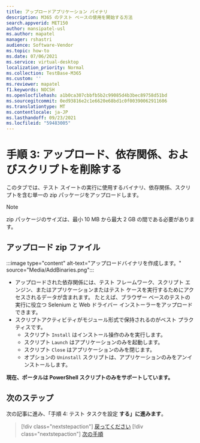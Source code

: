 ```yaml
---
title: アップロードアプリケーション バイナリ
description: M365 のテスト ベースの使用を開始する方法
search.appverid: MET150
author: mansipatel-usl
ms.author: mapatel
manager: rshastri
audience: Software-Vendor
ms.topic: how-to
ms.date: 07/06/2021
ms.service: virtual-desktop
localization_priority: Normal
ms.collection: TestBase-M365
ms.custom: ''
ms.reviewer: mapatel
f1.keywords: NOCSH
ms.openlocfilehash: a1b0ca307cbbfb5b2c99085d4b3bec89758d51bd
ms.sourcegitcommit: 0ed93816e2c1e6620e68bd1c0f00390062911606
ms.translationtype: MT
ms.contentlocale: ja-JP
ms.lasthandoff: 09/23/2021
ms.locfileid: "59483005"
---
```

# <a name="step-3-upload-your-binaries-dependencies-and-scripts"></a>手順 3: アップロード、依存関係、およびスクリプトを削除する

このタブでは、テスト スイートの実行に使用するバイナリ、依存関係、スクリプトを含む単一の zip パッケージをアップロードします。

> [!NOTE]
> zip パッケージのサイズは、最小 10 MB から最大 2 GB の間である必要があります。

## <a name="upload-package-zip-file"></a>アップロード zip ファイル

:::image type="content" alt-text="アップロードバイナリを作成します。" source="Media/AddBinaries.png":::

  - アップロードされた依存関係には、テスト フレームワーク、スクリプト エンジン、またはアプリケーションまたはテスト ケースを実行するためにアクセスされるデータが含まれます。 たとえば、ブラウザー ベースのテストの実行に役立つ Selenium と Web ドライバー インストーラーをアップロードできます。
  - スクリプトアクティビティがモジュール形式で保持されるのがベスト プラクティスです。 
    - スクリプト `Install` はインストール操作のみを実行します。
    - スクリプト `Launch` はアプリケーションのみを起動します。
    - スクリプト `Close` はアプリケーションのみを閉じます。
    - オプションの `Uninstall` スクリプトは、アプリケーションのみをアンインストールします。

**現在、ポータルは PowerShell スクリプトのみをサポートしています。**


## <a name="next-steps"></a>次のステップ 

次の記事に進み、「手順 4: テスト タスクを設定 **する」に進みます**。
> [!div class="nextstepaction"]
> [戻ってください](uploadApplication.md)
> [!div class="nextstepaction"]
> [次の手順](testtask.md)

